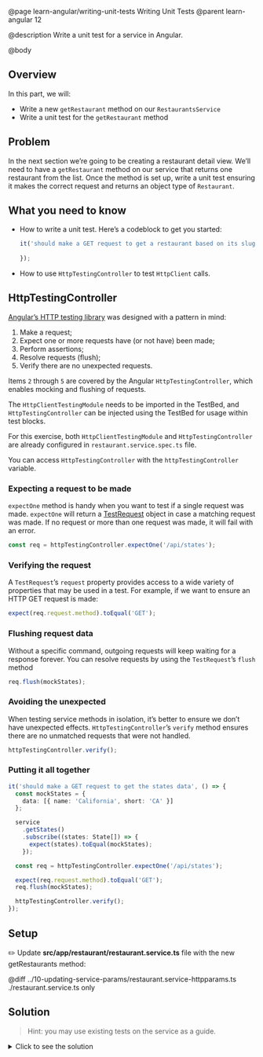 @page learn-angular/writing-unit-tests Writing Unit Tests
@parent learn-angular 12

@description Write a unit test for a service in Angular.

@body

## Overview

In this part, we will:

- Write a new `getRestaurant` method on our `RestaurantsService`
- Write a unit test for the `getRestaurant` method

## Problem

In the next section we’re going to be creating a restaurant detail view. We’ll need to have a `getRestaurant` method on our service that returns one restaurant from the list. Once the method is set up, write a unit test ensuring it makes the correct request and returns an object type of `Restaurant`.

## What you need to know

- How to write a unit test. Here’s a codeblock to get you started:

  ```typescript
  it('should make a GET request to get a restaurant based on its slug', () => {
    
  });
  ```

- How to use `HttpTestingController` to test `HttpClient` calls.

## HttpTestingController

<a href="https://angular.io/guide/http-test-requests">Angular’s HTTP testing library</a> was designed with a pattern in mind:

1. Make a request;
2. Expect one or more requests have (or not have) been made;
3. Perform assertions;
4. Resolve requests (flush);
5. Verify there are no unexpected requests.

Items `2` through `5` are covered by the Angular `HttpTestingController`, which enables mocking and flushing of requests.

The `HttpClientTestingModule` needs to be imported in the TestBed, and `HttpTestingController` can be injected using the TestBed for usage within test blocks.

For this exercise, both `HttpClientTestingModule` and `HttpTestingController` are already configured in `restaurant.service.spec.ts` file.

You can access `HttpTestingController` with the `httpTestingController` variable.

### Expecting a request to be made

`expectOne` method is handy when you want to test if a single request was made. `expectOne` will return a <a href="https://angular.io/api/common/http/testing/TestRequest">TestRequest</a> object in case a matching request was made. If no request or more than one request was made, it will fail with an error.

```typescript
const req = httpTestingController.expectOne('/api/states');
```

### Verifying the request

A `TestRequest`’s `request` property provides access to a wide variety of properties that may be used in a test. For example, if we want to ensure an HTTP GET request is made:

```typescript
expect(req.request.method).toEqual('GET');
```

### Flushing request data

Without a specific command, outgoing requests will keep waiting for a response forever. You can resolve requests by using the `TestRequest`’s `flush` method

```typescript
req.flush(mockStates);
```

### Avoiding the unexpected

When testing service methods in isolation, it’s better to ensure we don’t have unexpected effects. `HttpTestingController`’s `verify` method ensures there are no unmatched requests that were not handled.

```typescript
httpTestingController.verify();
```

### Putting it all together

```typescript
it('should make a GET request to get the states data', () => {
  const mockStates = {
    data: [{ name: 'California', short: 'CA' }]
  };

  service
    .getStates()
    .subscribe((states: State[]) => {
      expect(states).toEqual(mockStates);
    });

  const req = httpTestingController.expectOne('/api/states');

  expect(req.request.method).toEqual('GET');
  req.flush(mockStates);

  httpTestingController.verify();
});
```

## Setup

✏️ Update **src/app/restaurant/restaurant.service.ts** file with the new getRestaurants method:

@diff ../10-updating-service-params/restaurant.service-httpparams.ts ./restaurant.service.ts only

## Solution

> Hint: you may use existing tests on the service as a guide.

<details>
<summary>Click to see the solution</summary>
✏️ Update **src/app/restaurant/restaurant.service.spec.ts**

@diff ../10-updating-service-params/restaurant.service-httpparams.spec.ts ./restaurant.service.spec-withrestaurant.ts only

</details>
